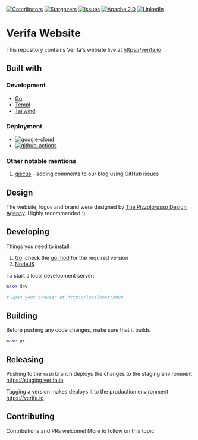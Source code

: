 [![Contributors][contributors-shield]][contributors-url]
[![Stargazers][stars-shield]][stars-url]
[![Issues][issues-shield]][issues-url]
[![Apache 2.0][license-shield]][license-url]
[![LinkedIn][linkedin-shield]][linkedin-url]

# Verifa Website

This repository contains Verifa's website live at <https://verifa.io>

## Built with

### Development

* [Go](https://go.dev/)
* [Templ](https://templ.guide/)
* [Tailwind](https://tailwindcss.com/)

### Deployment

* [![google-cloud][google-cloud-shield]][google-cloud-url]
* [![github-actions][github-actions-shield]][github-actions-url]

### Other notable mentions

1. [giscus](https://giscus.app/) - adding comments to our blog using GitHub issues

## Design

The website, logos and brand were designed by [The Pizzolorusso Design Agency](https://pizzolorusso.com/about).
Highly recommended :)

## Developing

Things you need to install:

1. [Go](https://go.dev/), check the [go.mod](./go.mod) for the required version
2. [NodeJS](https://nodejs.org/en/download/package-manager)

To start a local development server:

```bash
make dev

# Open your browser at http://localhost:3000
```

## Building

Before pushing any code changes, make sure that it builds

```bash
make pr
```

## Releasing

Pushing to the `main` branch deploys the changes to the staging environment <https://staging.verifa.io>

Tagging a version makes deploys it to the production environment <https://verifa.io>

## Contributing

Contributions and PRs welcome! More to follow on this topic.

<!-- MARKDOWN LINKS & IMAGES -->
<!-- https://www.markdownguide.org/basic-syntax/#reference-style-links -->
[contributors-shield]: https://img.shields.io/github/contributors/verifa/website.svg?style=for-the-badge
[contributors-url]: https://github.com/verifa/website/graphs/contributors
[stars-shield]: https://img.shields.io/github/stars/verifa/website.svg?style=for-the-badge
[stars-url]: https://github.com/verifa/website/stargazers
[issues-shield]: https://img.shields.io/github/issues/verifa/website.svg?style=for-the-badge
[issues-url]: https://github.com/verifa/website/issues
[license-shield]: https://img.shields.io/github/license/verifa/website.svg?style=for-the-badge
[license-url]: https://github.com/verifa/website/blob/master/LICENSE.txt
[linkedin-shield]: https://img.shields.io/badge/-LinkedIn-black.svg?style=for-the-badge&logo=linkedin&colorB=555
[linkedin-url]: https://www.linkedin.com/company/verifa
<!-- STACK -->
[google-cloud-shield]: https://img.shields.io/badge/Google_Cloud-4285F4?style=for-the-badge&logo=google-cloud&logoColor=white
[google-cloud-url]: https://cloud.google.com/
[github-actions-shield]: https://img.shields.io/badge/GitHub_Actions-2088FF?style=for-the-badge&logo=github-actions&logoColor=white
[github-actions-url]: https://github.com/features/actions

